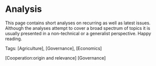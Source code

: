 # Analysis

This page contains short analyses on recurring as well as latest issues. Although the analyses attempt to cover a broad spectrum of topics it is 
usually presented in a non-technical or a generalist perspective. Happy reading.

Tags: [Agriculture], [Governance], [Economics]

[Cooperation:origin and relevance]
[Governance]
